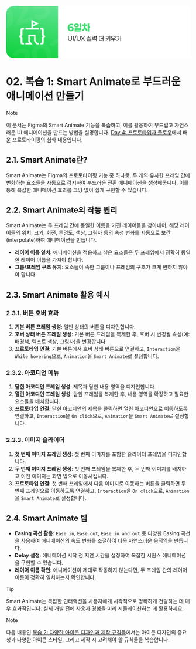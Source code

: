 <img src="./header.png" />

# 02. 복습 1: Smart Animate로 부드러운 애니메이션 만들기

> [!NOTE]
> 이 문서는 Figma의 Smart Animate 기능을 복습하고, 이를 활용하여 부드럽고 자연스러운 UI 애니메이션을 만드는 방법을 설명합니다. [Day 4: 프로토타입과 플로우](./../day_4/05-Prototype-and-Flow.md)에서 배운 프로토타이핑의 심화 내용입니다.

## 2.1. Smart Animate란?

Smart Animate는 Figma의 프로토타이핑 기능 중 하나로, 두 개의 유사한 프레임 간에 변화하는 요소들을 자동으로 감지하여 부드러운 전환 애니메이션을 생성해줍니다. 이를 통해 복잡한 애니메이션 효과를 코딩 없이 쉽게 구현할 수 있습니다.

## 2.2. Smart Animate의 작동 원리

Smart Animate는 두 프레임 간에 동일한 이름을 가진 레이어들을 찾아내어, 해당 레이어들의 위치, 크기, 회전, 투명도, 색상, 그림자 등의 속성 변화를 자동으로 보간(interpolate)하여 애니메이션을 만듭니다.

- **레이어 이름 일치**: 애니메이션을 적용하고 싶은 요소들은 두 프레임에서 정확히 동일한 레이어 이름을 가져야 합니다.
- **그룹/프레임 구조 유지**: 요소들이 속한 그룹이나 프레임의 구조가 크게 변하지 않아야 합니다.

## 2.3. Smart Animate 활용 예시

### 2.3.1. 버튼 호버 효과

1.  **기본 버튼 프레임 생성**: 일반 상태의 버튼을 디자인합니다.
2.  **호버 상태 버튼 프레임 생성**: 기본 버튼 프레임을 복제한 후, 호버 시 변경될 속성(예: 배경색, 텍스트 색상, 그림자)을 변경합니다.
3.  **프로토타입 연결**: 기본 버튼에서 호버 상태 버튼으로 연결하고, `Interaction`을 `While hovering`으로, `Animation`을 `Smart Animate`로 설정합니다.

### 2.3.2. 아코디언 메뉴

1.  **닫힌 아코디언 프레임 생성**: 제목과 닫힌 내용 영역을 디자인합니다.
2.  **열린 아코디언 프레임 생성**: 닫힌 프레임을 복제한 후, 내용 영역을 확장하고 필요한 요소들을 배치합니다.
3.  **프로토타입 연결**: 닫힌 아코디언의 제목을 클릭하면 열린 아코디언으로 이동하도록 연결하고, `Interaction`을 `On click`으로, `Animation`을 `Smart Animate`로 설정합니다.

### 2.3.3. 이미지 슬라이더

1.  **첫 번째 이미지 프레임 생성**: 첫 번째 이미지를 포함한 슬라이더 프레임을 디자인합니다.
2.  **두 번째 이미지 프레임 생성**: 첫 번째 프레임을 복제한 후, 두 번째 이미지를 배치하고 이전 이미지는 화면 밖으로 이동시킵니다.
3.  **프로토타입 연결**: 첫 번째 프레임에서 다음 이미지로 이동하는 버튼을 클릭하면 두 번째 프레임으로 이동하도록 연결하고, `Interaction`을 `On click`으로, `Animation`을 `Smart Animate`로 설정합니다.

## 2.4. Smart Animate 팁

- **Easing 곡선 활용**: `Ease in`, `Ease out`, `Ease in and out` 등 다양한 Easing 곡선을 사용하여 애니메이션의 속도 변화를 조절하여 더욱 자연스러운 움직임을 만듭니다.
- **Delay 설정**: 애니메이션 시작 전 지연 시간을 설정하여 복잡한 시퀀스 애니메이션을 구현할 수 있습니다.
- **레이어 이름 확인**: 애니메이션이 제대로 작동하지 않는다면, 두 프레임 간의 레이어 이름이 정확히 일치하는지 확인합니다.

> [!TIP]
> Smart Animate는 복잡한 인터랙션을 사용자에게 시각적으로 명확하게 전달하는 데 매우 효과적입니다. 실제 개발 전에 사용자 경험을 미리 시뮬레이션하는 데 활용하세요.

> [!NOTE]
> 다음 내용인 [복습 2: 다양한 아이콘 디자인과 제작 규칙들](./03-Review-2-Icon-Design-Rules.md)에서는 아이콘 디자인의 중요성과 다양한 아이콘 스타일, 그리고 제작 시 고려해야 할 규칙들을 복습합니다.
